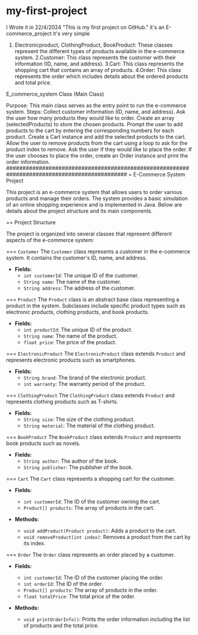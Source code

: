 # my-first-project
 I Wrote it in  22/4/2024
"This is my first project on GitHub."
it's an E-commerce_project it's very simple 

1. Electronicproduct, ClothingProduct, BookProduct: These classes represent the different types of products available in the e-commerce system.
2.Customer: This class represents the customer with their information (ID, name, and address).
3.Cart: This class represents the shopping cart that contains an array of products.
4.Order: This class represents the order which includes details about the ordered products and total price.


E_commerce_system Class (Main Class)

Purpose: This main class serves as the entry point to run the e-commerce system.
Steps:
Collect customer information (ID, name, and address).
Ask the user how many products they would like to order.
Create an array (selectedProducts) to store the chosen products.
Prompt the user to add products to the cart by entering the corresponding numbers for each product.
Create a Cart instance and add the selected products to the cart.
Allow the user to remove products from the cart using a loop to ask for the product index to remove.
Ask the user if they would like to place the order.
If the user chooses to place the order, create an Order instance and print the order information.
#############################################################################################
= E-Commerce System Project

This project is an e-commerce system that allows users to order various products and manage their orders. The system provides a basic simulation of an online shopping experience and is implemented in Java. Below are details about the project structure and its main components.

== Project Structure

The project is organized into several classes that represent different aspects of the e-commerce system:

=== `Customer`
The `Customer` class represents a customer in the e-commerce system. It contains the customer's ID, name, and address.

- **Fields:**
  - `int customerId`: The unique ID of the customer.
  - `String name`: The name of the customer.
  - `String address`: The address of the customer.

=== `Product`
The `Product` class is an abstract base class representing a product in the system. Subclasses include specific product types such as electronic products, clothing products, and book products.

- **Fields:**
  - `int productId`: The unique ID of the product.
  - `String name`: The name of the product.
  - `float price`: The price of the product.

=== `ElectronicProduct`
The `ElectronicProduct` class extends `Product` and represents electronic products such as smartphones.

- **Fields:**
  - `String brand`: The brand of the electronic product.
  - `int warranty`: The warranty period of the product.

=== `ClothingProduct`
The `ClothingProduct` class extends `Product` and represents clothing products such as T-shirts.

- **Fields:**
  - `String size`: The size of the clothing product.
  - `String material`: The material of the clothing product.

=== `BookProduct`
The `BookProduct` class extends `Product` and represents book products such as novels.

- **Fields:**
  - `String author`: The author of the book.
  - `String publisher`: The publisher of the book.

=== `Cart`
The `Cart` class represents a shopping cart for the customer.

- **Fields:**
  - `int customerId`: The ID of the customer owning the cart.
  - `Product[] products`: The array of products in the cart.

- **Methods:**
  - `void addProduct(Product product)`: Adds a product to the cart.
  - `void removeProduct(int index)`: Removes a product from the cart by its index.

=== `Order`
The `Order` class represents an order placed by a customer.

- **Fields:**
  - `int customerId`: The ID of the customer placing the order.
  - `int orderId`: The ID of the order.
  - `Product[] products`: The array of products in the order.
  - `float totalPrice`: The total price of the order.

- **Methods:**
  - `void printOrderInfo()`: Prints the order information including the list of products and the total price.



